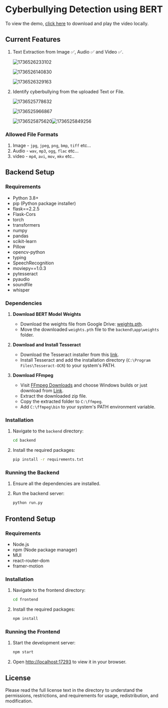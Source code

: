 # Cyberbullying Detection using BERT

To view the demo, [click here](https://github.com/kadirikumar-uptycs/Cyberbullying_Classification/blob/main/result.mp4) to download and play the video locally.

## Current Features

1. Text Extraction from Image ✅, Audio ✅ and Video ✅.

   ![1736526233102](image/README/1736526233102.png)

   ![1736526140830](image/README/1736526140830.png)

   ![1736526329163](image/README/1736526329163.png)
2. Identify cyberbullying from the uploaded Text or File.

   ![1736525778632](image/README/1736525778632.png)

   ![1736525966867](image/README/1736525966867.png)

   ![1736525875620](image/README/1736525875620.png)![1736525849256](image/README/1736525849256.png)

### Allowed File Formats

1. Image - `jpg`, `jpeg`, `png`, `bmp`, `tiff` etc...
2. Audio - `wav`, `mp3`, `ogg`, `flac` etc...
3. video - `mp4`, `avi`, `mov`, `mkv` etc..

## Backend Setup

### Requirements

- Python 3.8+
- pip (Python package installer)
- flask==2.2.5
- Flask-Cors
- torch
- transformers
- numpy
- pandas
- scikit-learn
- Pillow
- opencv-python
- typing
- SpeechRecognition
- moviepy==1.0.3
- pytesseract
- pyaudio
- soundfile
- whisper

### Dependencies

1. **Download BERT Model Weights**

   - Download the weights file from Google Drive: [weights.pth](https://drive.google.com/file/d/1JJbCi_bk_65H1uu3ge2o68IGFAXjsjdM/view?usp=sharing).
   - Move the downloaded `weights.pth` file to the `backend\app\weights` folder.
2. **Download and Install Tesseract**

   - Download the Tesseract installer from this [link](https://github.com/UB-Mannheim/tesseract/wiki).
   - Install Tesseract and add the installation directory (`C:\Program Files\Tesseract-OCR`) to your system's PATH.
3. **Download FFmpeg**

   - Visit [FFmpeg Downloads](https://ffmpeg.org/download.html) and choose Windows builds or just download from [Link](https://www.gyan.dev/ffmpeg/builds/ffmpeg-release-essentials.zip).
   - Extract the downloaded zip file.
   - Copy the extracted folder to `C:\ffmpeg`.
   - Add `C:\ffmpeg\bin` to your system's PATH environment variable.

### Installation

1. Navigate to the `backend` directory:

   ```sh
   cd backend
   ```
2. Install the required packages:

   ```sh
   pip install -r requirements.txt
   ```

### Running the Backend

1. Ensure all the dependencies are installed.
2. Run the backend server:

   ```sh
   python run.py
   ```

## Frontend Setup

### Requirements

- Node.js
- npm (Node package manager)
- MUI
- react-router-dom
- framer-motion

### Installation

1. Navigate to the frontend directory:

   ```sh
   cd frontend
   ```
2. Install the required packages:

   ```sh
   npm install
   ```

### Running the Frontend

1. Start the development server:

   ```sh
   npm start
   ```
2. Open [http://localhost:17293](http://localhost:17293) to view it in your browser.

## License

Please read the full license text in the directory to understand the permissions, restrictions, and requirements for usage, redistribution, and modification.
